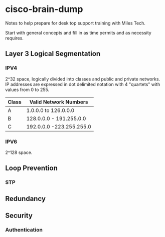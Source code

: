 # cisco-brain-dump

Notes to help prepare for desk top support training with Miles Tech.

Start with general concepts and fill in as time permits and as necessity requires.


## Layer 3 Logical Segmentation

### IPV4

2^32 space, logically divided into classes and public and private networks. IP addresses are expressed in dot delimited notation with 4 "quartets" with values from 0 to 255.

| Class | Valid Network Numbers |
|-------|---------------|
| A | 1.0.0.0 to 126.0.0.0 |
| B | 128.0.0.0 - 191.255.0.0 |
| C | 192.0.0.0 -223.255.255.0 |


### IPV6

2^128 space.


## Loop Prevention



### STP




## Redundancy


## Security

### Authentication
